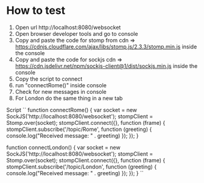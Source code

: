 # How to test

1. Open url http://localhost:8080/websocket
2. Open browser developer tools and go to console
2. Copy and paste the code for stomp from cdn => https://cdnjs.cloudflare.com/ajax/libs/stomp.js/2.3.3/stomp.min.js inside the console
3. Copy and paste the code for sockjs cdn => https://cdn.jsdelivr.net/npm/sockjs-client@1/dist/sockjs.min.js inside the console
4. Copy the script to connect
5. run "connectRome()" inside console
6. Check for new messages in console
7. For London do the same thing in a new tab

Script
``
function connectRome() {
    var socket = new SockJS('http://localhost:8080/websocket');
    stompClient = Stomp.over(socket);
    stompClient.connect({}, function (frame) {
        stompClient.subscribe('/topic/Rome', function (greeting) {
            console.log("Received message: " . greeting)
        });
    });
}

function connectLondon() {
    var socket = new SockJS('http://localhost:8080/websocket');
    stompClient = Stomp.over(socket);
    stompClient.connect({}, function (frame) {
        stompClient.subscribe('/topic/London', function (greeting) {
            console.log("Received message: " . greeting)
        });
    });
}
``